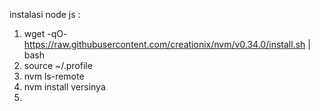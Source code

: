 instalasi node js :
1. wget -qO- https://raw.githubusercontent.com/creationix/nvm/v0.34.0/install.sh | bash
2. source ~/.profile
3. nvm ls-remote
4. nvm install versinya
5. 
